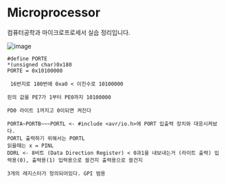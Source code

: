 # Microprocessor
컴퓨터공학과 마이크로프로세서 실습 정리입니다.

![image](https://github.com/wonttan/Microprocessor/assets/58906858/9f83a623-0375-4f18-b6d3-845993470962)
```
#define PORTE
*(unsigned char)0x180
PORTE = 0x10100000

 16번지로 180번에 0xa0 < 이진수로 10100000

핀의 값을 PE7가 1부터 PE0까지 10100000

PD0 라이트 1꺼지고 0이되면 켜진다

PORTA~PORTB~~~PORTL <- #include <avr/io.h>에 PORT 입출력 장치와 대응시켜놨다.
PORTL 출력하기 위해서는 PORTL
읽을때는 x = PINL
DDRL <- 8비트 (Data Direction Register) < 0과1을 내보내는거 (라이트 출력) 입력용(0), 출력용(1) 입력용으로 쓸건지 출력용으로 쓸건지

3개의 레지스터가 정의되어있다. GPI 범용
```
